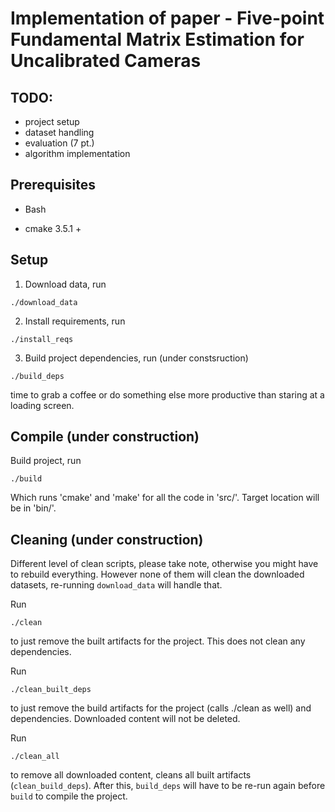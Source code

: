 # Implementation of paper - Five-point Fundamental Matrix Estimation for Uncalibrated Cameras

## TODO:
- project setup
- dataset handling
- evaluation (7 pt.)
- algorithm implementation

## Prerequisites

- Bash

- cmake 3.5.1 +


## Setup

1. Download data, run
  ```
  ./download_data
  ```

2. Install requirements, run
  ```
  ./install_reqs
  ```

3. Build project dependencies, run (under constsruction)
  ```
  ./build_deps
  ```
  time to grab a coffee or do something else more productive than staring at a loading screen.


## Compile (under construction)

Build project, run
  ```
  ./build
  ```
Which runs 'cmake' and 'make' for all the code in 'src/'. Target location will be in 'bin/'.

## Cleaning (under construction)

Different level of clean scripts, please take note, otherwise you might have to rebuild everything.
However none of them will clean the downloaded datasets, re-running `download_data` will handle that.

Run
```
./clean
```
to just remove the built artifacts for the project. This does not clean any
dependencies.

Run
```
./clean_built_deps
```
to just remove the build artifacts for the project (calls ./clean as well) and 
dependencies. Downloaded content will not be deleted.

Run
```
./clean_all
```
to remove all downloaded content, cleans all built artifacts (`clean_build_deps`). 
After this, `build_deps` will have to be re-run again before `build` to compile 
the project.









